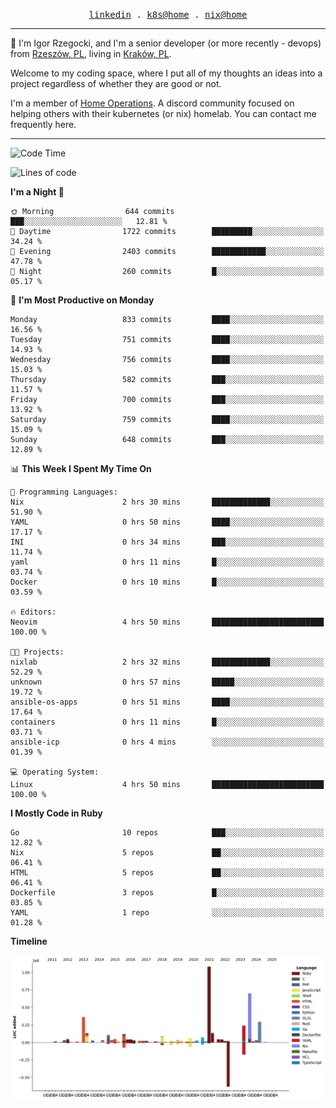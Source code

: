 <p align="center">
  <samp>
    <a href="https://www.linkedin.com/in/ajgon">linkedin</a> .
    <a href="https://github.com/deedee-ops/k8s-gitops">k8s@home</a> .
    <a href="https://github.com/deedee-ops/nixlab">nix@home</a>
  </samp>
</p>

----------------------------------------------------------------

:wave: I'm Igor Rzegocki, and I'm a senior developer (or more recently - devops) from [Rzeszów, PL](https://en.wikipedia.org/wiki/Rzesz%C3%B3w), living in [Kraków, PL](https://en.wikipedia.org/wiki/Krak%C3%B3w).

Welcome to my coding space, where I put all of my thoughts an ideas into a project regardless of whether they are good or not.

I'm a member of [Home Operations](https://discord.gg/home-operations). A discord community focused on helping others with their kubernetes (or nix) homelab. You can contact me frequently here.

----------------------------------------------------------------

<!--START_SECTION:waka-->
![Code Time](http://img.shields.io/badge/Code%20Time-288%20hrs%2021%20mins-blue)

![Lines of code](https://img.shields.io/badge/From%20Hello%20World%20I%27ve%20Written-4.1%20million%20lines%20of%20code-blue)

**I'm a Night 🦉** 

```text
🌞 Morning                644 commits         ███░░░░░░░░░░░░░░░░░░░░░░   12.81 % 
🌆 Daytime                1722 commits        █████████░░░░░░░░░░░░░░░░   34.24 % 
🌃 Evening                2403 commits        ████████████░░░░░░░░░░░░░   47.78 % 
🌙 Night                  260 commits         █░░░░░░░░░░░░░░░░░░░░░░░░   05.17 % 
```
📅 **I'm Most Productive on Monday** 

```text
Monday                   833 commits         ████░░░░░░░░░░░░░░░░░░░░░   16.56 % 
Tuesday                  751 commits         ████░░░░░░░░░░░░░░░░░░░░░   14.93 % 
Wednesday                756 commits         ████░░░░░░░░░░░░░░░░░░░░░   15.03 % 
Thursday                 582 commits         ███░░░░░░░░░░░░░░░░░░░░░░   11.57 % 
Friday                   700 commits         ███░░░░░░░░░░░░░░░░░░░░░░   13.92 % 
Saturday                 759 commits         ████░░░░░░░░░░░░░░░░░░░░░   15.09 % 
Sunday                   648 commits         ███░░░░░░░░░░░░░░░░░░░░░░   12.89 % 
```


📊 **This Week I Spent My Time On** 

```text
💬 Programming Languages: 
Nix                      2 hrs 30 mins       █████████████░░░░░░░░░░░░   51.90 % 
YAML                     0 hrs 50 mins       ████░░░░░░░░░░░░░░░░░░░░░   17.17 % 
INI                      0 hrs 34 mins       ███░░░░░░░░░░░░░░░░░░░░░░   11.74 % 
yaml                     0 hrs 11 mins       █░░░░░░░░░░░░░░░░░░░░░░░░   03.74 % 
Docker                   0 hrs 10 mins       █░░░░░░░░░░░░░░░░░░░░░░░░   03.59 % 

🔥 Editors: 
Neovim                   4 hrs 50 mins       █████████████████████████   100.00 % 

🐱‍💻 Projects: 
nixlab                   2 hrs 32 mins       █████████████░░░░░░░░░░░░   52.29 % 
unknown                  0 hrs 57 mins       █████░░░░░░░░░░░░░░░░░░░░   19.72 % 
ansible-os-apps          0 hrs 51 mins       ████░░░░░░░░░░░░░░░░░░░░░   17.64 % 
containers               0 hrs 11 mins       █░░░░░░░░░░░░░░░░░░░░░░░░   03.71 % 
ansible-icp              0 hrs 4 mins        ░░░░░░░░░░░░░░░░░░░░░░░░░   01.39 % 

💻 Operating System: 
Linux                    4 hrs 50 mins       █████████████████████████   100.00 % 
```

**I Mostly Code in Ruby** 

```text
Go                       10 repos            ███░░░░░░░░░░░░░░░░░░░░░░   12.82 % 
Nix                      5 repos             ██░░░░░░░░░░░░░░░░░░░░░░░   06.41 % 
HTML                     5 repos             ██░░░░░░░░░░░░░░░░░░░░░░░   06.41 % 
Dockerfile               3 repos             █░░░░░░░░░░░░░░░░░░░░░░░░   03.85 % 
YAML                     1 repo              ░░░░░░░░░░░░░░░░░░░░░░░░░   01.28 % 
```



**Timeline**

![Lines of Code chart](https://raw.githubusercontent.com/ajgon/ajgon/master/assets/bar_graph.png)


<!--END_SECTION:waka-->
